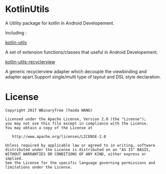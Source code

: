 # KotlinUtils

A Utility package for kotlin in Android Developement.

Including : 

[kotlin-utils](https://github.com/wbinarytree/KotlinUtils/tree/master/kotlin-utils)

A set of extension functions/classes that useful in Android Developement. 

[kotlin-utils-recyclerview](https://github.com/wbinarytree/KotlinUtils/tree/master/kotlin-utils-recyclerview)

A generic recyclerview adapter which decouple the viewbinding and adapter apart.Support single/multi type of layout 
and DSL style declaration.

License
=======

    Copyright 2017 WBinaryTree (Yaoda WANG)
    
    Licensed under the Apache License, Version 2.0 (the "License");
    you may not use this file except in compliance with the License.
    You may obtain a copy of the License at

       http://www.apache.org/licenses/LICENSE-2.0

    Unless required by applicable law or agreed to in writing, software
    distributed under the License is distributed on an "AS IS" BASIS,
    WITHOUT WARRANTIES OR CONDITIONS OF ANY KIND, either express or implied.
    See the License for the specific language governing permissions and
    limitations under the License.
